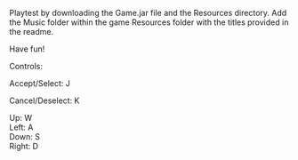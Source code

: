Playtest by downloading the Game.jar file and the Resources directory.  Add the Music folder within the game Resources folder with the titles provided in the readme.

Have fun!

Controls:

Accept/Select: J

Cancel/Deselect: K

Up: W   
Left: A   
Down: S   
Right: D
